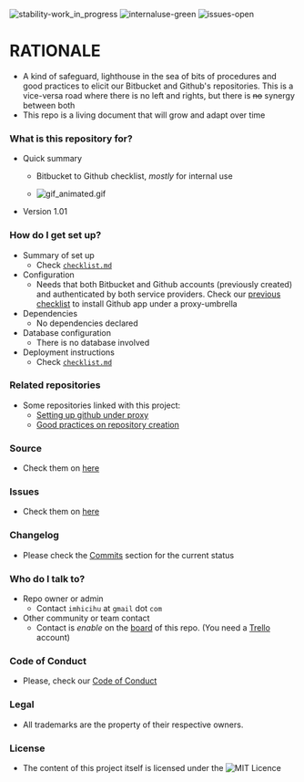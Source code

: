 ![stability-work_in_progress](https://bitbucket.org/repo/ekyaeEE/images/477405737-stability_work_in_progress.png)
![internaluse-green](https://bitbucket.org/repo/ekyaeEE/images/3847436881-internal_use_stable.png)
![issues-open](https://bitbucket.org/repo/ekyaeEE/images/2944199103-issues_open.png)

# RATIONALE #

* A kind of safeguard, lighthouse in the sea of bits of procedures and good practices to elicit our Bitbucket and Github's repositories. This is a vice-versa road where there is no left and rights, but there is ~~no~~ synergy between both
* This repo is a living document that will grow and adapt over time

### What is this repository for? ###

* Quick summary
    - Bitbucket to Github checklist, _mostly_ for internal use
    
	- ![gif_animated.gif](https://i.ibb.co/RQNwd73/ezgif-2-2e162bd769b9.gif)
    
* Version 1.01

### How do I get set up? ###

* Summary of set up
    - Check [`checklist.md`](https://bitbucket.org/imhicihu/github-transfers/src/master/checklist.md)
* Configuration
    - Needs that both Bitbucket and Github accounts (previously created) and authenticated by both service providers. Check our [previous checklist](https://bitbucket.org/imhicihu/setting-up-github-under-proxy/src/8c4fd4610fe0489b1fb642561a0e8e8ffb9ff863/Github_desktop_app_installation.md) to install Github app under a proxy-umbrella
* Dependencies
    - No dependencies declared
* Database configuration
    - There is no database involved
* Deployment instructions
    - Check [`checklist.md`](https://bitbucket.org/imhicihu/github-transfers/src/master/checklist.md)

### Related repositories ###

* Some repositories linked with this project:
     - [Setting up github under proxy](https://bitbucket.org/imhicihu/setting-up-github-under-proxy/)
     - [Good practices on repository creation](https://bitbucket.org/imhicihu/good-practices-on-repository-creation/src/)

### Source ###

* Check them on [here](https://bitbucket.org/imhicihu/github-transfers/src)

### Issues ###

* Check them on [here](https://bitbucket.org/imhicihu/github-transfers/issues)

### Changelog ###

* Please check the [Commits](https://bitbucket.org/imhicihu/github-transfers/commits/) section for the current status

### Who do I talk to? ###

* Repo owner or admin
    - Contact `imhicihu` at `gmail` dot `com`
* Other community or team contact
    - Contact is _enable_ on the [board](https://bitbucket.org/imhicihu/github-transfers/addon/trello/trello-board) of this repo. (You need a [Trello](https://trello.com/) account)

### Code of Conduct

* Please, check our [Code of Conduct](https://bitbucket.org/imhicihu/github-transfers/src/master/code_of_conduct.md)

### Legal ###

* All trademarks are the property of their respective owners.

### License ###

* The content of this project itself is licensed under the ![MIT Licence](https://bitbucket.org/repo/ekyaeEE/images/2049852260-MIT-license-green.png) 